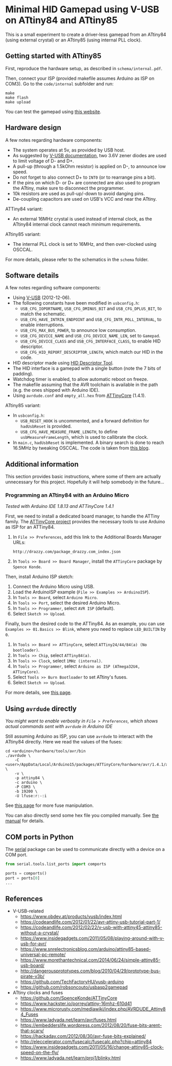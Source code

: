 
# Minimal HID Gamepad using V-USB on ATtiny84 and ATtiny85

This is a small experiment to create a driver-less gamepad from an ATtiny84 (using external crystal) or an ATtiny85 (using internal PLL clock).


## Getting started with ATtiny85

First, reproduce the hardware setup, as described in `schema/internal.pdf`.

Then, connect your ISP (provided makefile assumes Arduino as ISP on COM3).
Go to the `code/internal` subfolder and run:

```
make
make flash
make upload
```

You can test the gamepad using [this website](https://gamepadviewer.com/).


## Hardware design

A few notes regarding hardware components:

 * The system operates at 5v, as provided by USB host.
 * As suggested by [V-USB documentation](https://www.obdev.at/products/vusb/index.html), two 3.6V zener diodes are used to limit voltage of D- and D+.
 * A pull-up (through a 1.5kOhm resistor) is applied on D-, to announce low speed.
 * Do not forget to also connect D+ to `INT0` (or to rearrange pins a bit).
 * If the pins on which D- or D+ are connected are also used to program the ATtiny, make sure to disconnect the programmer.
 * 10k resistors are used as pull-up/-down to avoid danging pins.
 * De-coupling capacitors are used on USB's VCC and near the ATtiny.

ATTiny84 variant:

 * An external 16MHz crystal is used instead of internal clock, as the ATtiny84 internal clock cannot reach minimum requirements.

ATtiny85 variant:

 * The internal PLL clock is set to 16MHz, and then over-clocked using OSCCAL.

For more details, please refer to the schematics in the `schema` folder.


## Software details

A few notes regarding software components:

 * Using [V-USB](https://www.obdev.at/products/vusb/index.html) (2012-12-06).
 * The following constants have been modified in `usbconfig.h`:
   * `USB_CFG_IOPORTNAME`, `USB_CFG_DMINUS_BIT` and `USB_CFG_DPLUS_BIT`, to match the schematic.
   * `USB_CFG_HAVE_INTRIN_ENDPOINT` and `USB_CFG_INTR_POLL_INTERVAL`, to enable interruptions.
   * `USB_CFG_MAX_BUS_POWER`, to announce low consumption.
   * `USB_CFG_DEVICE_NAME` and `USB_CFG_DEVICE_NAME_LEN`, set to `Gamepad`.
   * `USB_CFG_DEVICE_CLASS` and `USB_CFG_INTERFACE_CLASS`, to enable HID descriptor.
   * `USB_CFG_HID_REPORT_DESCRIPTOR_LENGTH`, which match our HID in the code.
 * HID descriptor made using [HID Descriptor Tool](https://www.usb.org/document-library/hid-descriptor-tool).
 * The HID interface is a gamepad with a single button (note the 7 bits of padding).
 * Watchdog timer is enabled, to allow automatic reboot on freeze.
 * The makefile assuming that the AVR toolchain is available in the path (e.g. the ones shipped with Arduino IDE).
 * Using `avrdude.conf` and `empty_all.hex` from [ATTinyCore](https://github.com/SpenceKonde/ATTinyCore) (1.4.1).

ATtiny85 variant:

 * In `usbconfig.h`:
   * `USB_RESET_HOOK` is uncommented, and a forward definition for `hadUsbReset` is provided.
   * `USB_CFG_HAVE_MEASURE_FRAME_LENGTH`, to define `usbMeasureFrameLength`, which is used to callibrate the clock.
 * In `main.c`, `hadUsbReset` is implemented. A binary search is done to reach 16.5MHz by tweaking OSCCAL. The code is taken from [this blog](https://codeandlife.com/2012/02/22/v-usb-with-attiny45-attiny85-without-a-crystal/).


## Additional information

This section provides basic instructions, where some of them are actually unnecessary for this project.
Hopefully it will help somebody in the future...


### Programming an ATtiny84 with an Arduino Micro

_Tested with Arduino IDE 1.8.13 and ATTinyCore 1.4.1_

First, we need to install a dedicated board manager, to handle the ATTiny family.
The [ATTinyCore project](https://github.com/SpenceKonde/ATTinyCore) provides the necessary tools to use Arduino as ISP for an ATTiny84.

 1. In `File >> Preferences`, add this link to the Additional Boards Manager URLs:
    ```
    http://drazzy.com/package_drazzy.com_index.json
    ```
 2. In `Tools >> Board >> Board Manager`, install the `ATTinyCore` package by `Spence Konde`.

Then, install Arduino ISP sketch:

 1. Connect the Arduino Micro using USB.
 2. Load the ArduinoISP example (`File >> Examples >> ArduinoISP`).
 3. In `Tools >> Board`, select `Arduino Micro`.
 4. In `Tools >> Port`, select the desired Arduino Micro.
 5. In `Tools >> Programmer`, select `AVR ISP` (default).
 6. Select `Sketch >> Upload`.

Finally, burn the desired code to the ATTiny84. As an example, you can use `Examples >> 01.Basics >> Blink`, where you need to replace `LED_BUILTIN` by `0`.

 1. In `Tools >> Board >> ATTinyCore`, select `ATTiny24/44/84(a) (No bootloader)`.
 2. In `Tools >> Chip`, select `ATTiny84(a)`.
 3. In `Tools >> Clock`, select `1MHz (internal)`.
 4. In `Tools >> Programmer`, select `Arduino as ISP (ATmega32U4, ATTinyCore)`.
 5. Select `Tools >> Burn Bootloader` to set ATtiny's fuses.
 6. Select `Sketch >> Upload`.

For more details, see [this page](https://www.arduino.cc/en/Tutorial/BuiltInExamples/ArduinoISP).


## Using `avrdude` directly

_You might want to enable verbosity in `File > Preferences`, which shows actual commands sent with `avrdude` in Arduino IDE_

Still assuming Arduino as ISP, you can use `avrdude` to interact with the ATtiny84 directly.
Here we read the values of the fuses:

```
cd <arduino>/hardware/tools/avr/bin
./avrdude \
    -C <user>/AppData/Local/Arduino15/packages/ATTinyCore/hardware/avr/1.4.1/avrdude.conf \
    -v \
    -p attiny84 \
    -c arduino \
    -P COM3 \
    -b 19200 \
    -U lfuse:r:-:i
```

See [this page](https://dntruong.wordpress.com/2015/07/08/setting-and-reading-attiny85-fuses/) for more fuse manipulation.

You can also directly send some hex file you compiled manually.
See [the manual](https://www.cs.ou.edu/~fagg/classes/general/atmel/avrdude.pdf) for details.


## COM ports in Python

The [serial](https://pyserial.readthedocs.io/en/latest/tools.html) package can be used to communicate directly with a device on a COM port.

```python
from serial.tools.list_ports import comports

ports = comports()
port = ports[0]
...
```


## References

 * V-USB-related
   * https://www.obdev.at/products/vusb/index.html
   * https://codeandlife.com/2012/01/22/avr-attiny-usb-tutorial-part-1/
   * https://codeandlife.com/2012/02/22/v-usb-with-attiny45-attiny85-without-a-crystal/
   * https://www.insidegadgets.com/2011/05/08/playing-around-with-v-usb-for-avr/
   * https://www.snrelectronicsblog.com/arduino/attiny85-based-universal-pc-remote/
   * https://www.morethantechnical.com/2014/06/24/simple-attiny85-usb-board/
   * http://dangerousprototypes.com/blog/2010/04/29/prototype-bus-pirate-v3b/
   * https://github.com/TechFactoryHU/vusb-arduino
   * https://github.com/robsoncouto/usbasp2gamepad
 * ATtiny clocks and fuses
   * https://github.com/SpenceKonde/ATTinyCore
   * https://www.hackster.io/porrey/attiny-16mhz-610d41
   * https://www.microrusty.com/mediawiki/index.php/AVRDUDE_Attiny84_Fuses
   * https://www.ladyada.net/learn/avr/fuses.html
   * https://embedderslife.wordpress.com/2012/08/20/fuse-bits-arent-that-scary/
   * https://hackaday.com/2012/08/30/avr-fuse-bits-explained/
   * http://eleccelerator.com/fusecalc/fusecalc.php?chip=attiny84
   * https://www.insidegadgets.com/2011/05/16/change-attiny85-clock-speed-on-the-fly/
   * https://www.ladyada.net/learn/proj1/blinky.html
